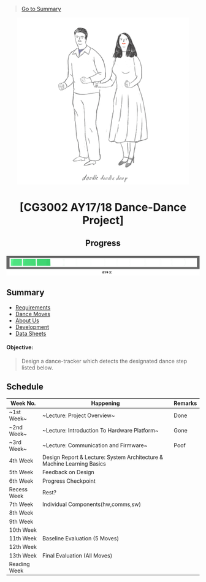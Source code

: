 > [Go to Summary](#summary)

<p align="center">
  <img src="resources/images/main.gif">
</p>

# <p align="center"> [CG3002 AY17/18 Dance-Dance Project] </p>

## <p align="center"> Progress </p>

![](resources/images/progress/PROGRESS_BAR2.png)

## Summary

* [Requirements][req]
* [Dance Moves][dance]
* [About Us][about]
* [Development][dev]
* [Data Sheets][data]


#### Objective: 

> Design a dance-tracker which detects the designated dance step listed below.


## Schedule

Week No. | Happening | Remarks
---|---|---
~1st Week~ | ~Lecture: Project Overview~ | Done
~2nd Week~ | ~Lecture: Introduction To Hardware Platform~ | Gone
~3rd Week~ | ~Lecture: Communication and Firmware~ | Poof
4th Week | Design Report & Lecture: System Architecture & Machine Learning Basics |
5th Week | Feedback on Design |
6th Week | Progress Checkpoint |
Recess Week | Rest? |
7th Week | Individual Components(hw,comms,sw) |
8th Week |  |
9th Week |  |
10th Week |  |
11th Week | Baseline Evaluation (5 Moves) |
12th Week | |
13th Week | Final Evaluation (All Moves) |
Reading Week |  |

[req]: https://github.com/cardboardcode/dancedance/blob/master/resources/docs/CG3002-dance.pdf

[dance]:https://github.com/cardboardcode/dancedance/blob/master/resources/dancemoves.md

[about]:https://github.com/cardboardcode/dancedance/blob/master/resources/about.md
[data]: https://github.com/cardboardcode/dancedance/blob/master/resources/data.md
[dev]:https://github.com/cardboardcode/dancedance/blob/master/resources/dev.md